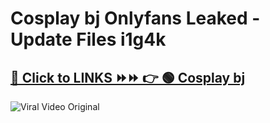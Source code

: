 
 # Cosplay bj Onlyfans Leaked - Update Files i1g4k

## <h2><a href="https://clipsfans.com/Cosplay_bj&ref=git">🔗 Click to LINKS ⏩⏩ 👉 🟢 Cosplay bj </a></h2>

<a href="https://clipsfans.com/Cosplay_bj&ref=git" rel="nofollow" data-target="animated-image.originalLink"><img src="https://i.ibb.co.com/xMMVF88/686577567.gif" alt="Viral Video Original" style="max-width: 100%; display: inline-block;" data-target="animated-image.originalImage"></a>

